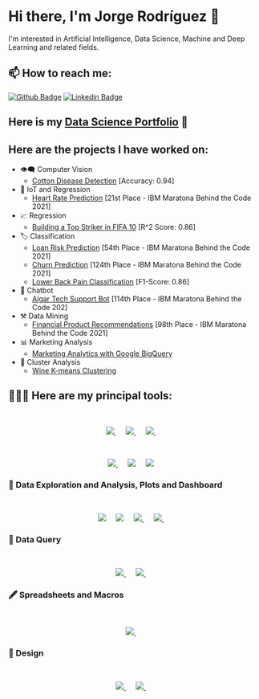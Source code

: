 # Hi there, I'm Jorge Rodríguez 👋
I'm interested in Artificial Intelligence, Data Science, Machine and Deep Learning and related fields. 

## 📫 How to reach me:
[![Github Badge](https://img.shields.io/badge/-Github-000?style=flat-square&logo=Github&logoColor=white)](https://github.com/jorgerodriguezm)
[![Linkedin Badge](https://img.shields.io/badge/-LinkedIn-blue?style=flat-square&logo=Linkedin&logoColor=white)](https://www.linkedin.com/in/jorgerodriguezmartinez/)

## Here is my [Data Science Portfolio](https://github.com/jorgerodriguezm/DataSciencePortfolio) 💼

## Here are the projects I have worked on: 
- 👁‍🗨 Computer Vision
  - [Cotton Disease Detection](https://github.com/jorgerodriguezm/CottonDiseaseDetection) [Accuracy: 0.94]
- 🤖 IoT and Regression
  - [Heart Rate Prediction](https://github.com/jorgerodriguezm/HeartRatePredictionQuanam) [21st Place - IBM Maratona Behind the Code 2021]
- 📈 Regression 
  - [Building a Top Striker in FIFA 10](https://github.com/jorgerodriguezm/BuildingATopStrikerInFIFA19) [R^2 Score: 0.86]
- 🏷 Classification
  - [Loan Risk Prediction](https://github.com/jorgerodriguezm/LoanRiskPredictionBantotal) [54th Place - IBM Maratona Behind the Code 2021]
  - [Churn Prediction](https://github.com/jorgerodriguezm/ChurnPredictionIBMAutoAI) [124th Place - IBM Maratona Behind the Code 2021]
  - [Lower Back Pain Classification](https://github.com/jorgerodriguezm/LowerBackPainClassification) [F1-Score: 0.86]
- 💬 Chatbot
  - [Algar Tech Support Bot](https://github.com/jorgerodriguezm/TechSupportChatBot) [114th Place - IBM Maratona Behind the Code 202]
- ⚒ Data Mining
  - [Financial Product Recommendations](https://github.com/jorgerodriguezm/FinancialProductRecommendationsAssociationRules) [98th Place - IBM Maratona Behind the Code 2021]
- 📊 Marketing Analysis
  - [Marketing Analytics with Google BigQuery](https://github.com/jorgerodriguezm/BlackFridayAnalytics)
- 💠 Cluster Analysis
  - [Wine K-means Clustering](https://github.com/jorgerodriguezm/WineK-MeansClustering)

## 👨🏽‍💻 Here are my principal tools:
<br>
<p align='center'>
    <a href="https://www.python.org/"><img  src="https://img.shields.io/badge/Python-FFD43B?style=for-the-badge&labelColor=black&logo=python&logoColor=FFFFFF" />
  </a>&nbsp;&nbsp;&nbsp;&nbsp;
    <a href="https://jupyter.org/"><img  src="https://img.shields.io/badge/Jupyter-F37626.svg?&style=for-the-badge&labelColor=black&logo=Jupyter&logoColor=FFFFFF" />
  </a>&nbsp;&nbsp;&nbsp;&nbsp;
    <a href="https://scikit-learn.org/"><img src="https://img.shields.io/badge/scikit_learn-F7931E?style=for-the-badge&labelColor=black&logo=scikit-learn&logoColor=FFFFFF" />
  </a>&nbsp;&nbsp;&nbsp;&nbsp; 
</p>
<br>
<p align='center'>
    <a href="https://www.tensorflow.org/"><img src="https://img.shields.io/badge/TensorFlow-FF6F00?style=for-the-badge&labelColor=black&logo=TensorFlow&logoColor=FFFFFF" />
  </a>&nbsp;&nbsp;&nbsp;&nbsp; 
    <a href="https://git-scm.com/"><img  src="https://img.shields.io/badge/-Git-F05033?style=for-the-badge&labelColor=black&logo=Git&logoColor=FFFFFF" /></a>&nbsp;&nbsp;&nbsp;&nbsp;
    <a href="https://github.com/"><img  src="https://img.shields.io/badge/-Github-5C005C?style=for-the-badge&labelColor=black&logo=Github&logoColor=FFFFFF" /></a>&nbsp;&nbsp;&nbsp;&nbsp;  
</p>

### 📏 Data Exploration and Analysis, Plots and Dashboard
<br>
<p align='center'>
    <a href="https://pandas.pydata.org/"><img src="https://img.shields.io/badge/-Pandas-160458?style=for-the-badge&labelColor=black&logo=Pandas&logoColor=FFFFFF" /></a>&nbsp;&nbsp;&nbsp;&nbsp;
    <a href="https://numpy.org/"><img src="https://img.shields.io/badge/-Numpy-FFC727?style=for-the-badge&labelColor=black&logo=Numpy&logoColor=FFFFFF" /></a>&nbsp;&nbsp;&nbsp;&nbsp; 
        <a href="https://powerbi.microsoft.com/en-us/"><img  src="https://img.shields.io/badge/PowerBI-F2C811?style=for-the-badge&labelColor=black&logo=Power%20BI&logoColor=FFFFFF" />
  </a>&nbsp;&nbsp;&nbsp;&nbsp;
    <a href="https://www.tableau.com/"><img src="https://img.shields.io/badge/-Tableau-224479?style=for-the-badge&labelColor=black&logo=Tableau&logoColor=FFFFFF" />
     </a>&nbsp;&nbsp;&nbsp;&nbsp; 
</p>

### 🔎 Data Query
<br>
<p align='center'>
    <a href="https://www.mysql.com/"><img src="https://img.shields.io/badge/-MySQL-EC903B?style=for-the-badge&labelColor=black&logo=Mysql&logoColor=FFFFFF" />           </a>&nbsp;&nbsp;&nbsp;&nbsp;  
    <a href="https://www.microsoft.com/en-us/sql-server/sql-server-downloads"><img src="https://img.shields.io/badge/Microsoft%20SQL%20Server-CC2927?style=for-the-badge&logo=microsoft%20sql%20server&labelColor=black&logoColor=FFFFFF" />
</a>&nbsp;&nbsp;&nbsp;&nbsp;
</p>

### 🖋 Spreadsheets and Macros
<br>
<p align='center'>
<a href="https://www.microsoft.com/en-us/microsoft-365/excel"><img src="https://img.shields.io/badge/Microsoft_Excel-217346?style=for-the-badge&labelColor=black&logo=microsoft-excel&logoColor=FFFFFF" />
</a>&nbsp;&nbsp;&nbsp;&nbsp;  
</p>

### 🎨 Design
<br>
<p align='center'>
<a href="https://www.adobe.com/products/xd.html"><img src="https://img.shields.io/badge/Adobe%20XD-470137?style=for-the-badge&labelColor=black&logo=Adobe%20XD&logoColor=FFFFFF" />
</a>&nbsp;&nbsp;&nbsp;&nbsp; 
  <a href="https://www.figma.com/"><img src="https://img.shields.io/badge/Figma-F24E1E?style=for-the-badge&labelColor=black&logo=figma&logoColor=FFFFFF" />
</a>&nbsp;&nbsp;&nbsp;&nbsp;
</p>
<!--
**jorgerodriguezm/jorgerodriguezm** is a ✨ _special_ ✨ repository because its `README.md` (this file) appears on your GitHub profile.

Here are some ideas to get you started:

- 🔭 I’m currently working on ...
- 🌱 I’m currently learning ...
- 👯 I’m looking to collaborate on ...
- 🤔 I’m looking for help with ...
- 💬 Ask me about ...
- 📫 How to reach me: ...
- 😄 Pronouns: ...
- ⚡ Fun fact: ...
-->
